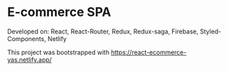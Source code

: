 # E-commerce SPA

Developed on: React, React-Router, Redux, Redux-saga, Firebase, Styled-Components, Netlify

This project was bootstrapped with https://react-ecommerce-yas.netlify.app/

